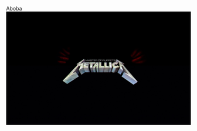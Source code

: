 
Aboba
![Metallica0923402348239429034823948](https://github.com/archer7717/izobr_P02/blob/main/1651141279_22-phonoteka-org-p-oboi-metallika-krasivo-25.jpg)

